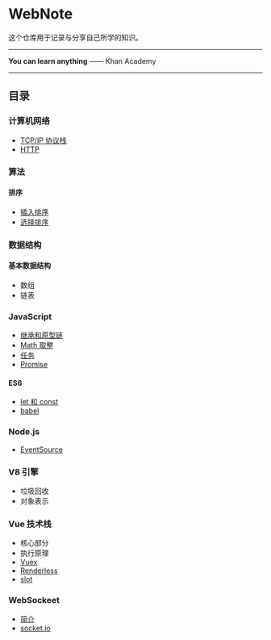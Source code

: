 # WebNote
这个仓库用于记录与分享自己所学的知识。

---

**You can learn anything** —— Khan Academy

---

## 目录

### 计算机网络
- [TCP/IP 协议栈](./docs/TCP-IP/README.md)
- [HTTP](./docs/http/README.md)

### 算法
#### 排序
- [插入排序](./docs/algorithms/sort/insert.js)
- [选择排序](./docs/algorithms/sort/select.js)

### 数据结构
#### 基本数据结构
- 数组
- 链表


### JavaScript
- [继承和原型链](./docs/javascript/prototype/README.md)
- [Math 取整](./docs/javascript/Math/README.md)
- [任务](./docs/javascript/task.md)
- [Promise](./docs/javascript/promise.md)

#### ES6
- [let 和 const](./docs/javascript/es6/letAndConst.md)
- [babel](./docs/babel/README.md)
### Node.js
- [EventSource](./docs/eventSource/README.md)

### V8 引擎
- 垃圾回收
- 对象表示

### Vue 技术栈
- 核心部分
- 执行原理
- [Vuex](./docs/vue/vuex/README.md)
- [Renderless](./docs/vue/renderless/README.md)
- [slot](./docs/vue/slot/README.md)

### WebSockeet
- [简介](./docs/websocket/README.md)
- [socket.io](./docs/websocket/socket.io.md)
